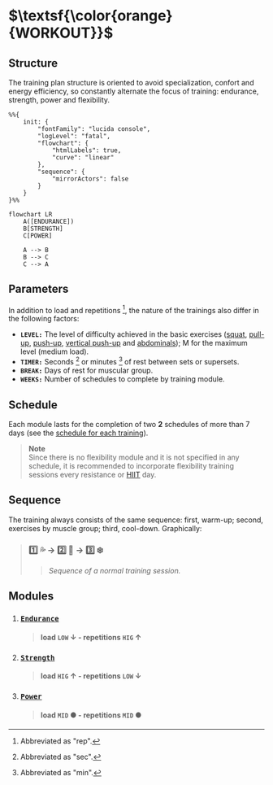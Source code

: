 # $\textsf{\color{orange}{WORKOUT}}$

## Structure

The training plan structure is oriented to avoid specialization, confort and energy efficiency, so constantly alternate the focus of training: endurance, strength, power and flexibility\.

```mermaid
%%{
    init: {
        "fontFamily": "lucida console",
        "logLevel": "fatal",
        "flowchart": {
            "htmlLabels": true,
            "curve": "linear"
        },
        "sequence": {
            "mirrorActors": false
        }
    }
}%%

flowchart LR
    A([ENDURANCE])
    B[STRENGTH]
    C[POWER]

    A --> B
    B --> C
    C --> A

```

## Parameters

In addition to load and repetitions [^rep], the nature of the trainings also differ in the following factors:

+ **`LEVEL:`** The level of difficulty achieved in the basic exercises \([squat](movements/squat.md), [pull-up](movements/pull-up.md), [push-up](movements/push-up.md), [vertical push-up](movements/v-push-up.md) and [abdominals](movements/abs.md)\); M for the maximum level \(medium load\)\.
+ **`TIMER:`** Seconds [^sec] or minutes [^min] of rest between sets or supersets\.
+ **`BREAK:`** Days of rest for muscular group\.
+ **`WEEKS:`** Number of schedules to complete by training module\.

## Schedule

Each module lasts for the completion of two **2** schedules of more than 7 days \(see the [schedule for each training](#modules)\)\.

> **Note**  
> Since there is no flexibility module and it is not specified in any schedule, it is recommended to incorporate flexibility training sessions every resistance or [HIIT][definitions] day\.

## Sequence

The training always consists of the same sequence: first, warm-up; second, exercises by muscle group; third, cool-down\. Graphically:

> ### :one: :sweat_drops: &rarr; :two: :muscle: &rarr; :three: :snowflake: &#8203;
>
>> _Sequence of a normal training session._

## Modules

1. ### [**`Endurance`**](trainings/endurance.md)

    > #### load `LOW` &#8595; - repetitions `HIG` &#8593;

2. ### [**`Strength`**](trainings/strength.md)

    > #### load `HIG` &#8593; - repetitions `LOW` &#8595;

3. ### [**`Power`**](trainings/power.md)

    > #### load `MID` &#9679; - repetitions `MID` &#9679;

[^min]: Abbreviated as "min"\.

[^rep]: Abbreviated as "rep"\.

[^sec]: Abbreviated as "sec"\.

[definitions]: definitions.md
